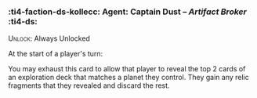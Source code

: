 ### :ti4-faction-ds-kollecc: **Agent**: Captain Dust – _Artifact Broker_ :ti4-ds:
<span style="font-variant:small-caps;">Unlock</span>: Always Unlocked

At the start of a player's turn:

You may exhaust this card to allow that player to reveal the top 2 cards of an exploration deck that matches a planet they control. They gain any relic fragments that they revealed and discard the rest.

